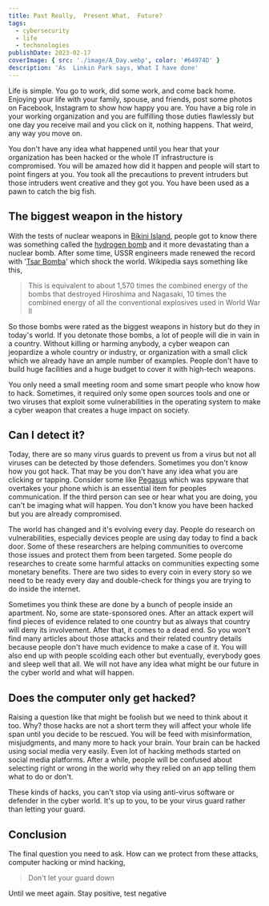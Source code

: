 ```yaml
---
title: Past Really,  Present What,  Future?
tags:
  - cybersecurity
  - life
  - techonologies
publishDate: 2023-02-17
coverImage: { src: './image/A_Day.webp', color: '#64974D' }
description: 'As  Linkin Park says, What I have done'
---
```


Life is simple. You go to work, did some work, and come back home. Enjoying your life with your family, spouse, and friends, post some photos on Facebook, Instagram to show how happy you are. You have a big role in your working organization and you are fulfilling those duties flawlessly but one day you receive mail and you click on it, nothing happens. That weird, any way you move on.

You don't have any idea what happened until you hear that your organization has been hacked or the whole IT infrastructure is compromised. You will be amazed how did it happen and people will start to point fingers at you. You took all the precautions to prevent intruders but those intruders went creative and they got you. You have been used as a pawn to catch the big fish.

## The biggest weapon in the history

With the tests of nuclear weapons in [Bikini Island](https://en.wikipedia.org/wiki/Bikini_Atoll), people got to know there was something called the [hydrogen bomb](https://en.wikipedia.org/wiki/B41_nuclear_bomb) and it more devastating than a nuclear bomb. After some time, USSR engineers made renewed the record with '[Tsar Bomba](https://en.wikipedia.org/wiki/Tsar_Bomba)' which shock the world. Wikipedia says something like this,

> This is equivalent to about 1,570 times the combined energy of the bombs that destroyed Hiroshima
> and Nagasaki, 10 times the combined energy of all the conventional explosives used in World War II

So those bombs were rated as the biggest weapons in history but do they in today's world. If you detonate those bombs, a lot of people will die in vain in a country. Without killing or harming anybody, a cyber weapon can jeopardize a whole country or industry, or organization with a small click which we already have an ample number of examples. People don't have to build huge facilities and a huge budget to cover it with high-tech weapons.

You only need a small meeting room and some smart people who know how to hack. Sometimes, it required only some open sources tools and one or two viruses that exploit some vulnerabilities in the operating system to make a cyber weapon that creates a huge impact on society.

## Can I detect it?

Today, there are so many virus guards to prevent us from a virus but not all viruses can be detected by those defenders. Sometimes you don't know how you got hack. That may be you don't have any idea what you are clicking or tapping. Consider some like [Pegasus](<https://en.wikipedia.org/wiki/Pegasus_(spyware)>) which was spyware that overtakes your phone which is an essential item for peoples communication. If the third person can see or hear what you are doing, you can't be imaging what will happen. You don't know you have been hacked but you are already compromised.

The world has changed and it's evolving every day. People do research on vulnerabilities, especially devices people are using day today to find a back door. Some of these researchers are helping communities to overcome those issues and protect them from been targeted. Some people do researches to create some harmful attacks on communities expecting some monetary benefits. There are two sides to every coin in every story so we need to be ready every day and double-check for things you are trying to do inside the internet.

Sometimes you think these are done by a bunch of people inside an apartment. No, some are state-sponsored ones. After an attack expert will find pieces of evidence related to one country but as always that country will deny its involvement. After that, it comes to a dead end. So you won't find many articles about those attacks and their related country details because people don't have much evidence to make a case of it. You will also end up with people scolding each other but eventually, everybody goes and sleep well that all. We will not have any idea what might be our future in the cyber world and what will happen.

## Does the computer only get hacked?

Raising a question like that might be foolish but we need to think about it too. Why? those hacks are not a short term they will affect your whole life span until you decide to be rescued. You will be feed with misinformation, misjudgments, and many more to hack your brain. Your brain can be hacked using social media very easily. Even lot of hacking methods started on social media platforms. After a while, people will be confused about selecting right or wrong in the world why they relied on an app telling them what to do or don't.

These kinds of hacks, you can't stop via using anti-virus software or defender in the cyber world. It's up to you, to be your virus guard rather than letting your guard.

## Conclusion

The final question you need to ask. How can we protect from these attacks, computer hacking or mind hacking,

> Don't let your guard down

Until we meet again. Stay positive, test negative

